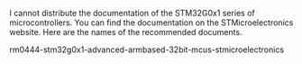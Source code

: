 I cannot distribute the documentation of the STM32G0x1 series of microcontrollers. You can find the documentation on the STMicroelectronics website. Here are the names of the recommended documents.

rm0444-stm32g0x1-advanced-armbased-32bit-mcus-stmicroelectronics 